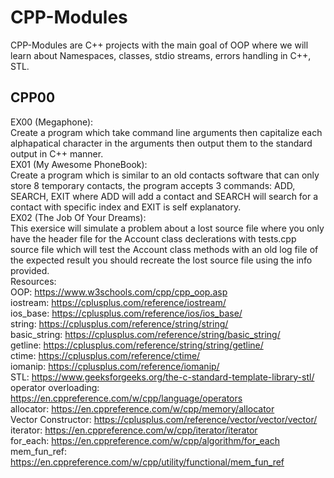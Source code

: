 # CPP-Modules
CPP-Modules are C++ projects with the main goal of OOP where we will learn about Namespaces, classes, stdio streams, errors handling in C++, STL.  
## CPP00  
EX00 (Megaphone):  
Create a program which take command line arguments then capitalize each alphapatical character in the arguments then output them to the standard output in C++ manner.  
EX01 (My Awesome PhoneBook):  
Create a program which is similar to an old contacts software that can only store 8 temporary contacts, the program accepts 3 commands: ADD, SEARCH, EXIT where ADD will add a contact and SEARCH will search for a contact with specific index and EXIT is self explanatory.  
EX02 (The Job Of Your Dreams):  
This exersice will simulate a problem about a lost source file where you only have the header file for the Account class declerations with tests.cpp source file which will test the Account class methods with an old log file of the expected result you should recreate the lost source file using the info provided.  
Resources:  
OOP: https://www.w3schools.com/cpp/cpp_oop.asp  
iostream: https://cplusplus.com/reference/iostream/  
ios_base: https://cplusplus.com/reference/ios/ios_base/  
string: https://cplusplus.com/reference/string/string/  
basic_string: https://cplusplus.com/reference/string/basic_string/  
getline: https://cplusplus.com/reference/string/string/getline/  
ctime: https://cplusplus.com/reference/ctime/  
iomanip: https://cplusplus.com/reference/iomanip/  
STL: https://www.geeksforgeeks.org/the-c-standard-template-library-stl/  
operator overloading: https://en.cppreference.com/w/cpp/language/operators  
allocator: https://en.cppreference.com/w/cpp/memory/allocator  
Vector Constructor: https://cplusplus.com/reference/vector/vector/vector/  
iterator: https://en.cppreference.com/w/cpp/iterator/iterator  
for_each: https://en.cppreference.com/w/cpp/algorithm/for_each  
mem_fun_ref: https://en.cppreference.com/w/cpp/utility/functional/mem_fun_ref  
